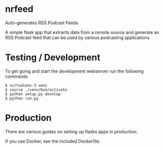 # nrfeed
Auto-generates RSS Podcast Feeds

A simple flask app that extracts data from a remote source and generate an
RSS Podcast feed that can be used by various podcasting applications.

# Testing / Development
To get going and start the development webserver run the following commands
```
$ virtualenv-3 venv
$ source ./venv/bin/activate
$ python setup.py develop
$ python run.py
```

# Production
There are various guides on setting up flasks apps in production.

If you use Docker, see the included Dockerfile.

